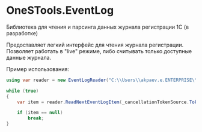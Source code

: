 # OneSTools.EventLog
Библиотека для чтения и парсинга данных журнала регистрации 1С (в разработке)

Предоставляет легкий интерфейс для чтения журнала регистрации. Позволяет работать в "live" режиме, либо считывать только доступные данные журнала.

Пример использования:

```csharp
using var reader = new EventLogReader("C:\\Users\\akpaev.e.ENTERPRISE\\Desktop\\1Cv8Log", true);

while (true)
{
    var item = reader.ReadNextEventLogItem(_cancellationTokenSource.Token);

    if (item == null)
        break;
}
```
